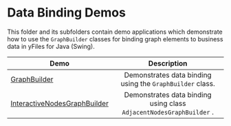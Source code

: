 
# Data Binding Demos
  

 This folder and its subfolders contain demo applications which demonstrate how to use the `GraphBuilder` classes for binding graph elements to business data in yFiles for Java (Swing).   

| Demo | Description |
|------|:-----------:|
|[GraphBuilder](../../src/databinding/graphbuilder/README.md)| Demonstrates data binding using the `GraphBuilder` class. |
|[InteractiveNodesGraphBuilder](../../src/databinding/interactivenodesgraphbuilder/README.md)| Demonstrates data binding using class `AdjacentNodesGraphBuilder` . |

